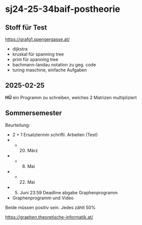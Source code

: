 # sj24-25-34baif-postheorie

## Stoff für Test

<https://grafg1.spengergasse.at/>

- dijkstra
- kruskal für spanning tree
- prim für spanning tree
- bachmann-landau notation zu geg. code
- turing maschine, einfache Aufgaben

## 2025-02-25

**HÜ** ein Programm zu schreiben, welches 2 Matrizen multipliziert

## Sommersemester

Beurteilung:

- 2 + 1 Ersatztermin schriftl. Arbeiten (Test)
- - 20. März
- - 8. Mai
- - 22. Mai
- 5. Juni 23:59 Deadline abgabe Graphenprogramm
- Graphenprogramm und Video

Beide müssen positiv sein. Jedes zählt 50%

<https://graphen.theoretische-informatik.at/>
